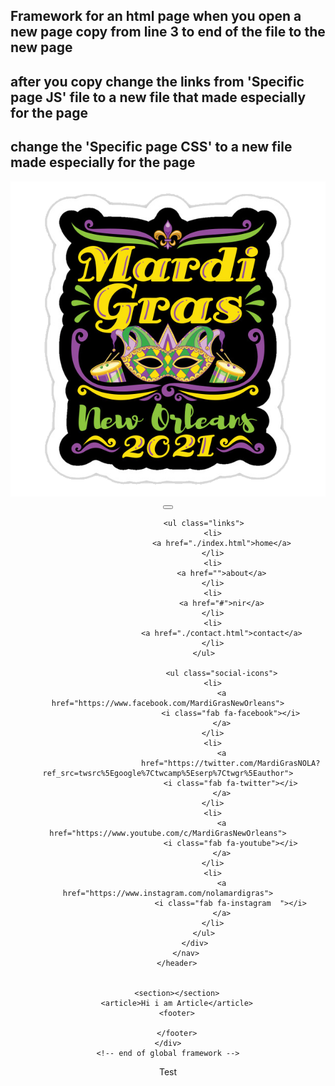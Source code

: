 ## Framework for an html page when you open a new page copy from line 3 to end of the file to the new page

## after you copy change the links from 'Specific page JS' file to a new file that made especially for the page

## change the 'Specific page CSS' to a new file made especially for the page

<!DOCTYPE html>
<html lang="en">

<head>
    <meta charset="UTF-8">
    <meta http-equiv="X-UA-Compatible" content="IE=edge">
    <meta name="viewport" content="width=device-width, initial-scale=1.0">
    <script src="./app/framework.js" type="module"></script>
    <script src="./app/'Specific page JS file'"></script>
    <link rel="stylesheet" href="https://cdnjs.cloudflare.com/ajax/libs/font-awesome/5.14.0/css/all.min.css" />
    <link rel="stylesheet" href="./CSS/framework.css">
    <link rel="stylesheet" href="./CSS/'Specific page CSS'">
    <title>Layout</title>

<body>
    <!-- global framework -->
    <div class="container">
        <header>
            <nav>
                <div class="nav-center">
                    <!--nav header-->
                    <div class="nav-header">
                        <a href="./index.html"><img src="/images/Logos of contributars/Mardi Gras logo.png" alt="logo"
                                class="mardi-gras-logo"></a>
                        <button class="nav-toggle">
                            <i class="fas fa-bars"></i>
                        </button>
                    </div>

                    <ul class="links">
                        <li>
                            <a href="./index.html">home</a>
                        </li>
                        <li>
                            <a href="">about</a>
                        </li>
                        <li>
                            <a href="#">nir</a>
                        </li>
                        <li>
                            <a href="./contact.html">contact</a>
                        </li>
                    </ul>

                            <ul class="social-icons">
                        <li>
                            <a href="https://www.facebook.com/MardiGrasNewOrleans">
                                <i class="fab fa-facebook"></i>
                            </a>
                        </li>
                        <li>
                            <a
                                href="https://twitter.com/MardiGrasNOLA?ref_src=twsrc%5Egoogle%7Ctwcamp%5Eserp%7Ctwgr%5Eauthor">
                                <i class="fab fa-twitter"></i>
                            </a>
                        </li>
                        <li>
                            <a href="https://www.youtube.com/c/MardiGrasNewOrleans">
                                <i class="fab fa-youtube"></i>
                            </a>
                        </li>
                        <li>
                            <a href="https://www.instagram.com/nolamardigras">
                                <i class="fab fa-instagram  "></i>
                            </a>
                        </li>
                    </ul>
                </div>
            </nav>
        </header>


        <section></section>
        <article>Hi i am Article</article>
        <footer>

        </footer>
    </div>
    <!-- end of global framework -->

</body>

</html>

Test
